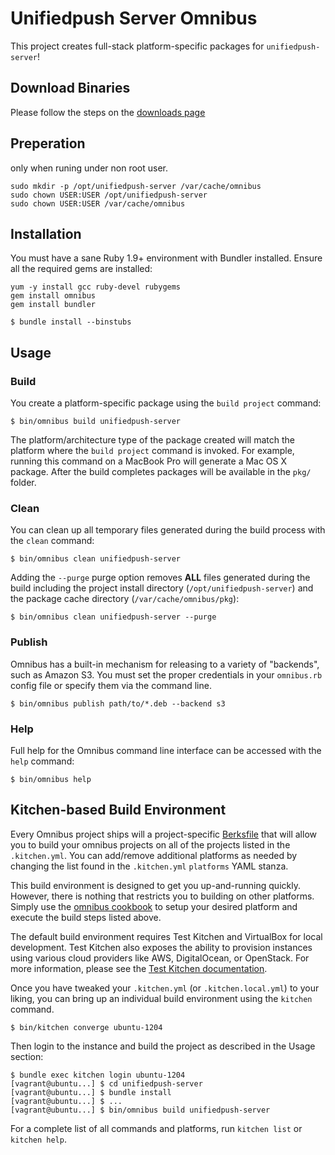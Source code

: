 Unifiedpush Server Omnibus
==================================
This project creates full-stack platform-specific packages for `unifiedpush-server`!

Download Binaries
------------
Please follow the steps on the [downloads page](https://packagecloud.io/unifiedpush/unifiedpush-server/install)

Preperation 
------------
only when runing under non root user.

```shell
sudo mkdir -p /opt/unifiedpush-server /var/cache/omnibus
sudo chown USER:USER /opt/unifiedpush-server
sudo chown USER:USER /var/cache/omnibus
```

Installation
------------
You must have a sane Ruby 1.9+ environment with Bundler installed. Ensure all
the required gems are installed:

```shell
yum -y install gcc ruby-devel rubygems
gem install omnibus
gem install bundler
```

```shell
$ bundle install --binstubs
```

Usage
-----
### Build

You create a platform-specific package using the `build project` command:

```shell
$ bin/omnibus build unifiedpush-server
```

The platform/architecture type of the package created will match the platform
where the `build project` command is invoked. For example, running this command
on a MacBook Pro will generate a Mac OS X package. After the build completes
packages will be available in the `pkg/` folder.

### Clean

You can clean up all temporary files generated during the build process with
the `clean` command:

```shell
$ bin/omnibus clean unifiedpush-server
```

Adding the `--purge` purge option removes __ALL__ files generated during the
build including the project install directory (`/opt/unifiedpush-server`) and
the package cache directory (`/var/cache/omnibus/pkg`):

```shell
$ bin/omnibus clean unifiedpush-server --purge
```

### Publish

Omnibus has a built-in mechanism for releasing to a variety of "backends", such
as Amazon S3. You must set the proper credentials in your `omnibus.rb` config
file or specify them via the command line.

```shell
$ bin/omnibus publish path/to/*.deb --backend s3
```

### Help

Full help for the Omnibus command line interface can be accessed with the
`help` command:

```shell
$ bin/omnibus help
```

Kitchen-based Build Environment
-------------------------------
Every Omnibus project ships will a project-specific
[Berksfile](http://berkshelf.com/) that will allow you to build your omnibus projects on all of the projects listed
in the `.kitchen.yml`. You can add/remove additional platforms as needed by
changing the list found in the `.kitchen.yml` `platforms` YAML stanza.

This build environment is designed to get you up-and-running quickly. However,
there is nothing that restricts you to building on other platforms. Simply use
the [omnibus cookbook](https://github.com/opscode-cookbooks/omnibus) to setup
your desired platform and execute the build steps listed above.

The default build environment requires Test Kitchen and VirtualBox for local
development. Test Kitchen also exposes the ability to provision instances using
various cloud providers like AWS, DigitalOcean, or OpenStack. For more
information, please see the [Test Kitchen documentation](http://kitchen.ci).

Once you have tweaked your `.kitchen.yml` (or `.kitchen.local.yml`) to your
liking, you can bring up an individual build environment using the `kitchen`
command.

```shell
$ bin/kitchen converge ubuntu-1204
```

Then login to the instance and build the project as described in the Usage
section:

```shell
$ bundle exec kitchen login ubuntu-1204
[vagrant@ubuntu...] $ cd unifiedpush-server
[vagrant@ubuntu...] $ bundle install
[vagrant@ubuntu...] $ ...
[vagrant@ubuntu...] $ bin/omnibus build unifiedpush-server
```

For a complete list of all commands and platforms, run `kitchen list` or
`kitchen help`.
